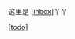这里是 [[inbox]]丫丫


[[todo]]

[//begin]: # "Autogenerated link references for markdown compatibility"
[inbox]: ../inbox "Inbox"
[todo]: todo "Todo"
[//end]: # "Autogenerated link references"